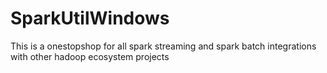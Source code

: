 # SparkUtilWindows
This is a onestopshop for all spark streaming and spark batch integrations with other hadoop ecosystem projects
